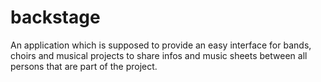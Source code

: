 # backstage
An application which is supposed to provide an easy interface for bands, choirs and musical projects to share infos and music sheets between all persons that are part of the project.  
